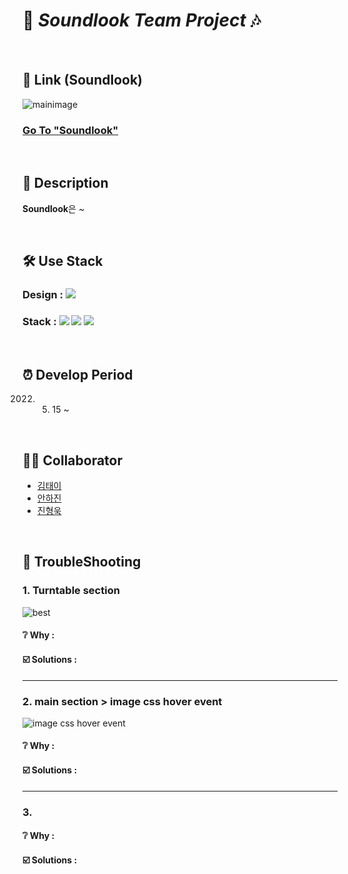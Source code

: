 # 🎵 _Soundlook Team Project_ 🎶

<br>

## 💽 Link (Soundlook)
![mainimage](https://user-images.githubusercontent.com/100752008/177665396-3b242cc1-f873-4f10-92ff-ba2b56913f8b.png)

### [Go To "Soundlook"](https://huunguk.github.io/SoundLook)

<br>

## 🔎 Description

**Soundlook**은 ~

<!-- 여행을 기반으로한 정보 공유 및 커뮤니티 기능을 가지고 있습니다.
We are traveling의 약자이며 여행자들을 대상으로 서비스를 제공합니다.  
     -->
     
<br>

## 🛠 Use Stack
### Design : <img src="https://img.shields.io/badge/Figma-F24E1E?style=for-the-badg=flat-square&logo=Figma&logoColor=white"/>
### Stack : <img src="https://img.shields.io/badge/Html-E34F26?style=for-the-badg=flat-square&logo=Html5&logoColor=white"/> <img src="https://img.shields.io/badge/Css-1572B6?style=for-the-badg=flat-square&logo=Css3&logoColor=white"/> <img src="https://img.shields.io/badge/Javascript-F7DF1E?style=for-the-badg=flat-square&logo=Javascript&logoColor=white"/>

<br>

## ⏰ Develop Period
2022. 05. 15 ~  

<br>

## 👩‍💻 Collaborator
- [김태이](https://github.com/taeyeess)
- [안하진](https://github.com/hajinAHN)
- [진형욱](https://github.com/huunguk)

<br>

## 📌 TroubleShooting 
### 1. Turntable section
![best](https://user-images.githubusercontent.com/100752008/178894308-9a8264c1-eca5-4882-86dc-e0e32a4bfad6.png)
#### ❔ Why :
#### ☑️ Solutions : 

***
### 2. main section > image css hover event
![image css hover event](https://user-images.githubusercontent.com/100752008/178894189-b278348a-14d8-4c28-942d-27122ab1a3f9.png)
#### ❔ Why :
#### ☑️ Solutions : 

***
### 3. 
#### ❔ Why :
#### ☑️ Solutions : 
